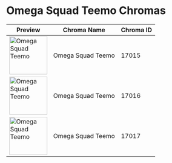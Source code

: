 # Omega Squad Teemo Chromas

| Preview | Chroma Name | Chroma ID |
|---|---|---|
| <img src='https://raw.communitydragon.org/latest/plugins/rcp-be-lol-game-data/global/default/v1/champion-chroma-images/17/17015.png' alt='Omega Squad Teemo' width='100'> | Omega Squad Teemo | 17015 |
| <img src='https://raw.communitydragon.org/latest/plugins/rcp-be-lol-game-data/global/default/v1/champion-chroma-images/17/17016.png' alt='Omega Squad Teemo' width='100'> | Omega Squad Teemo | 17016 |
| <img src='https://raw.communitydragon.org/latest/plugins/rcp-be-lol-game-data/global/default/v1/champion-chroma-images/17/17017.png' alt='Omega Squad Teemo' width='100'> | Omega Squad Teemo | 17017 |
